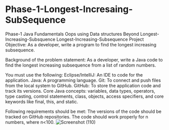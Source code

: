 # Phase-1-Longest-Incresaing-SubSequence
Phase-1 Java Fundamentals  Oops using Data structures Beyond
Longest-Increasing-Subsquence Longest-Increasing-Subsequence Project Objective: As a developer, write a program to find the longest increasing subsequence.

Background of the problem statement: As a developer, write a Java code to find the longest increasing subsequence from a list of random numbers.

You must use the following: Eclipse/IntelliJ: An IDE to code for the application. Java: A programming language. Git: To connect and push files from the local system to GitHub. GitHub: To store the application code and track its versions. Core Java concepts: variables, data types, operators, type casting, control statements, class, objects, access specifiers, and core keywords like final, this, and static.

Following requirements should be met: The versions of the code should be tracked on GitHub repositories. The code should work properly for n numbers, where n<100.
![Screenshot (110)](https://user-images.githubusercontent.com/101262767/163207556-69a1c5f5-c268-4036-86fd-5b33dae87340.png)
